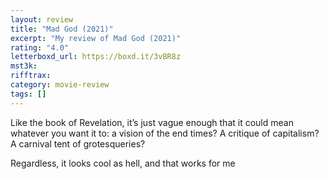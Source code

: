 ```yaml
---
layout: review
title: "Mad God (2021)"
excerpt: "My review of Mad God (2021)"
rating: "4.0"
letterboxd_url: https://boxd.it/3vBR8z
mst3k:
rifftrax:
category: movie-review
tags: []
---
```


Like the book of Revelation, it’s just vague enough that it could mean whatever you want it to: a vision of the end times? A critique of capitalism? A carnival tent of grotesqueries?

Regardless, it looks cool as hell, and that works for me
